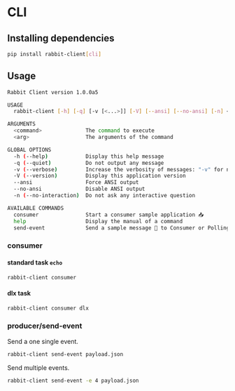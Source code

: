 # CLI

## Installing dependencies

```bash
pip install rabbit-client[cli]
```

## Usage

```bash
Rabbit Client version 1.0.0a5

USAGE
  rabbit-client [-h] [-q] [-v [<...>]] [-V] [--ansi] [--no-ansi] [-n] <command> [<arg1>] ... [<argN>]

ARGUMENTS
  <command>              The command to execute
  <arg>                  The arguments of the command

GLOBAL OPTIONS
  -h (--help)            Display this help message
  -q (--quiet)           Do not output any message
  -v (--verbose)         Increase the verbosity of messages: "-v" for normal output, "-vv" for more verbose output and "-vvv" for debug
  -V (--version)         Display this application version
  --ansi                 Force ANSI output
  --no-ansi              Disable ANSI output
  -n (--no-interaction)  Do not ask any interactive question

AVAILABLE COMMANDS
  consumer               Start a consumer sample application 📥
  help                   Display the manual of a command
  send-event             Send a sample message 📨 to Consumer or PollingPublisher
```

### consumer

#### standard task `echo`

```bash
rabbit-client consumer
```

#### dlx task

```bash
rabbit-client consumer dlx
```

### producer/send-event

Send a one single event.

```bash
rabbit-client send-event payload.json
```

Send multiple events.

```bash
rabbit-client send-event -e 4 payload.json
```
